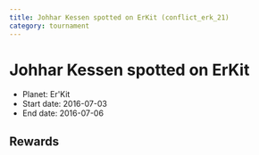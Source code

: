 ```yaml
---
title: Johhar Kessen spotted on ErKit (conflict_erk_21)
category: tournament
---
```

# Johhar Kessen spotted on ErKit

  * Planet: Er'Kit
  * Start date: 2016-07-03
  * End date: 2016-07-06

## Rewards

